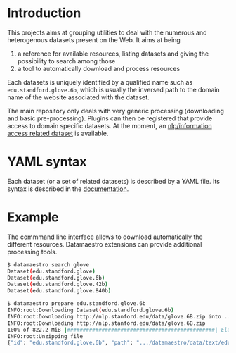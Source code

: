 # Introduction

This projects aims at grouping utilities to deal with the numerous and heterogenous datasets present on the Web. It aims
at being

1. a reference for available resources, listing datasets and giving the possibility to search among those
1. a tool to automatically download and process resources

Each datasets is uniquely identified by a qualified name such as `edu.standford.glove.6b`, which is usually the inversed path to the domain name of the website associated with the dataset.

The main repository only deals with very generic processing (downloading and basic pre-processing). Plugins can then be registered that provide access to domain specific datasets. At the moment, an [nlp/information access related dataset](https://github.com/bpiwowar/datamaestro_text) is available.


# YAML syntax

Each dataset (or a set of related datasets) is described by a YAML file. Its syntax is
described in the [documentation](http://bpiwowar.github.io/datamaestro/).

# Example

The commmand line interface allows to download automatically the different resources. Datamaestro extensions can provide additional processing tools.

```sh
$ datamaestro search glove   
Dataset(edu.standford.glove)
Dataset(edu.standford.glove.6b)
Dataset(edu.standford.glove.42b)
Dataset(edu.standford.glove.840b)

$ datamaestro prepare edu.standford.glove.6b
INFO:root:Downloading Dataset(edu.standford.glove.6b)
INFO:root:Downloading http://nlp.stanford.edu/data/glove.6B.zip into .../glove/6b
INFO:root:Downloading http://nlp.stanford.edu/data/glove.6B.zip
100% of 822.2 MiB |###############################################| Elapsed Time: 0:01:54 Time:  0:01:54
INFO:root:Unzipping file
{"id": "edu.standford.glove.6b", "path": ".../datamaestro/data/text/edu/standford/glove/6b"}

```

